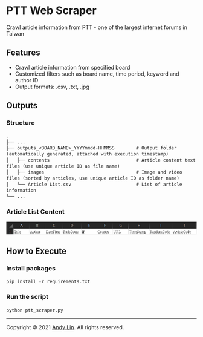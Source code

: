 # PTT Web Scraper

Crawl article information from PTT - one of the largest internet forums in Taiwan

## Features
* Crawl article information from specified board
* Customized filters such as board name, time period, keyword and author ID
* Output formats: .csv, .txt, .jpg

## Outputs
### Structure
    .
    ├── ...
    ├── outputs_<BOARD_NAME>_YYYYmmdd-HHMMSS        # Output folder (automatically generated, attached with execution timestamp)
    │   ├── contents                                # Article content text files (use unique article ID as file name)
    │   ├── images                                  # Image and video files (sorted by articles, use unique article ID as folder name)
    │   └── Article List.csv                        # List of article information
    └── ...

### Article List Content
![CSV Header](https://github.com/andy2167565/PTT-Scraper/blob/493c30004d0a75fad1b14a172dfd3f7cd780a016/configFile/Article%20List%20Header.PNG)

## How to Execute
### Install packages
```
pip install -r requirements.txt
```

### Run the script
```
python ptt_scraper.py
```
***
Copyright © 2021 [Andy Lin](https://github.com/andy2167565). All rights reserved.
